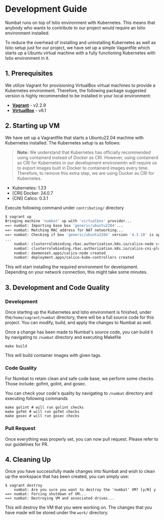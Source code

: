 # Development Guide
Numbat runs on top of Istio environment with Kubernetes. This means that anybody who wants to contribute to our project would require an Istio environment installed.

To reduce the overhead of installing and uninstalling Kubernetes as well as Istio setup just for our project, we have set up a simple Vagantfile which starts up a Ubuntu virtual machine with a fully functioning Kubernetes with Istio environment in it.

## 1. Prerequisites
We utilize Vagrant for provisioning VirtualBox virtual machines to provide a Kubernetes environment. Therefore, the following package suggested version is highly recommended to be installed in your local environment:

- **[Vagrant](https://www.vagrantup.com/)** - v2.2.9
- **[VirtualBox](https://www.virtualbox.org/)** - v6.1

## 2. Starting up VM
We have set up a Vagrantfile that starts a Ubuntu22.04 machine with Kubernetes installed. The Kubernetes setup is as follows:
> **Note:** We understand that Kubernetes has officially recommended using containerd instead of Docker as CRI. However, using containerd as CRI for Kubernetes in our development environemtn will require us to export images built in Docker to containerd images every time. Therefore, to remove this extra step, we are using Docker as CRI for Kubernetes. 

- Kubernetes: 1.23
- [CRI] Docker: 24.0.7
- [CNI] Calico: 0.3.1

Execute following command under `contributing/` directory
```bash
$ vagrant up
Bringing machine 'numbat' up with 'virtualbox' provider...
==> numbat: Importing base box 'generic/ubuntu2204'...
==> numbat: Matching MAC address for NAT networking...
==> numbat: Checking if box 'generic/ubuntu2204' version '4.3.10' is up to date...
...
    numbat: clusterrolebinding.rbac.authorization.k8s.io/calico-node created
    numbat: clusterrolebinding.rbac.authorization.k8s.io/calico-cni-plugin created
    numbat: daemonset.apps/calico-node created
    numbat: deployment.apps/calico-kube-controllers created
```
This will start installing the required environment for development. Depending on your network connection, this might take some minutes.

## 3. Development and Code Quality
### Development
Once starting up the Kubernetes and Istio environment is finished, under the`/home/vagrant/numbat` directory, there will be a full source code for this project. You can modify, build, and apply the changes to Numbat as well.

Once a change has been made to Numbat's source code, you can build it by navigating to `/numbat` directory and executing Makefile
```
make build
```
This will build container images with given tags.

### Code Quality
For Numbat to retain clean and safe code base, we perform some checks. Those include: gofmt, golint, and gosec.

You can check your code's quality by navigating to `/numbat` directory and executing following commands
```
make golint # will run golint checks
make gofmt # will run gofmt checks
make gosec # will run gosec checks
```

### Pull Request
Once everything was properly set, you can now pull request. Please refer to our guidelines for PR.

## 4. Cleaning Up
Once you have successfully made changes into Numbat and wish to clean up the workspace that has been created, you can simply use:
```
$ vagrant destroy
    numbat: Are you sure you want to destroy the 'numbat' VM? [y/N] y
==> numbat: Forcing shutdown of VM...
==> numbat: Destroying VM and associated drives...
```
This will destroy the VM that you were working on. The changes that you have made will be stored under the `work/` directory.